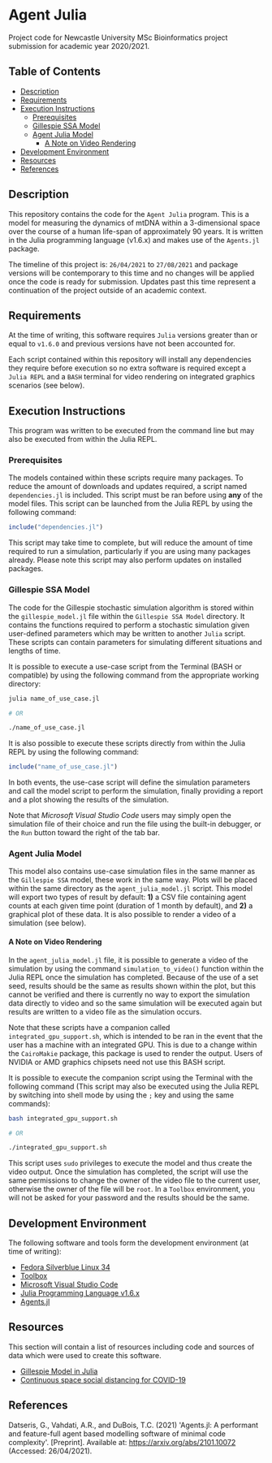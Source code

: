 # Agent Julia

Project code for Newcastle University MSc Bioinformatics project submission for
academic year 2020/2021.

## Table of Contents

- [Description](#description)
- [Requirements](#requirements)
- [Execution Instructions](#execution-instructions)
  - [Prerequisites](#prerequisites)
  - [Gillespie SSA Model](#gillespie-ssa-model)
  - [Agent Julia Model](#agent-julia-model)
    - [A Note on Video Rendering](#a-note-on-video-rendering)
- [Development Environment](#development-environment)
- [Resources](#resources)
- [References](#references)

## Description

This repository contains the code for the `Agent Julia` program. This is a model
for measuring the dynamics of mtDNA within a 3-dimensional space over the course
of a human life-span of approximately 90 years. It is written in the Julia
programming language (v1.6.x) and makes use of the `Agents.jl` package.

The timeline of this project is: `26/04/2021` to `27/08/2021` and package
versions will be contemporary to this time and no changes will be applied once
the code is ready for submission. Updates past this time represent a
continuation of the project outside of an academic context.

## Requirements

At the time of writing, this software requires `Julia` versions greater than or
equal to `v1.6.0` and previous versions have not been accounted for.

Each script contained within this repository will install any dependencies they
require before execution so no extra software is required except a `Julia REPL`
and a `BASH` terminal for video rendering on integrated graphics scenarios (see
below).

## Execution Instructions

This program was written to be executed from the command line but may also be
executed from within the Julia REPL.

### Prerequisites

The models contained within these scripts require many packages. To reduce the
amount of downloads and updates required, a script named `dependencies.jl` is
included. This script must be ran before using **any** of the model files. This
script can be launched from the Julia REPL by using the following command:

```julia
include("dependencies.jl")
```

This script may take time to complete, but will reduce the amount of time
required to run a simulation, particularly if you are using many packages
already. Please note this script may also perform updates on installed packages.

### Gillespie SSA Model

The code for the Gillespie stochastic simulation algorithm is stored within the
`gillespie_model.jl` file within the `Gillespie SSA Model` directory. It
contains the functions required to perform a stochastic simulation given
user-defined parameters which may be written to another `Julia` script. These
scripts can contain parameters for simulating different situations and lengths
of time.

It is possible to execute a use-case script from the Terminal (BASH or
compatible) by using the following command from the appropriate working
directory:

```bash
julia name_of_use_case.jl

# OR

./name_of_use_case.jl
```

It is also possible to execute these scripts directly from within the Julia REPL
by using the following command:

```julia
include("name_of_use_case.jl")
```

In both events, the use-case script will define the simulation parameters and
call the model script to perform the simulation, finally providing a report and
a plot showing the results of the simulation.

Note that *Microsoft Visual Studio Code* users may simply open the simulation
file of their choice and run the file using the built-in debugger, or the `Run`
button toward the right of the tab bar.

### Agent Julia Model

This model also contains use-case simulation files in the same manner as the
`Gillespie SSA` model, these work in the same way. Plots will be placed within
the same directory as the `agent_julia_model.jl` script. This model will export
two types of result by default: **1)** a CSV file containing agent counts at
each given time point (duration of 1 month by default), and **2)** a graphical
plot of these data. It is also possible to render a video of a simulation (see
below).

#### A Note on Video Rendering

In the `agent_julia_model.jl` file, it is possible to generate a video of the
simulation by using the command `simulation_to_video()` function within the
Julia REPL once the simulation has completed. Because of the use of a set seed,
results should be the same as results shown within the plot, but this cannot be
verified and there is currently no way to export the simulation data directly to
video and so the same simulation will be executed again but results are written
to a video file as the simulation occurs.

Note that these scripts have a companion called `integrated_gpu_support.sh`,
which is intended to be ran in the event that the user has a machine with an
integrated GPU. This is due to a change within the `CairoMakie` package, this
package is used to render the output. Users of NVIDIA or AMD graphics chipsets
need not use this BASH script.

It is possible to execute the companion script using the Terminal with the
following command (This script may also be executed using the Julia REPL by
switching into shell mode by using the `;` key and using the same commands):

```bash
bash integrated_gpu_support.sh

# OR

./integrated_gpu_support.sh
```

This script uses `sudo` privileges to execute the model and thus create the
video output. Once the simulation has completed, the script will use the same
permissions to change the owner of the video file to the current user, otherwise
the owner of the file will be `root`. In a `Toolbox` environment, you will not
be asked for your password and the results should be the same.

## Development Environment

The following software and tools form the development environment (at
time of writing):

- [Fedora Silverblue Linux 34](https://silverblue.fedoraproject.org/)
- [Toolbox](https://github.com/containers/toolbox)
- [Microsoft Visual Studio Code](https://code.visualstudio.com/)
- [Julia Programming Language v1.6.x](https://julialang.org/)
- [Agents.jl](https://juliadynamics.github.io/Agents.jl/stable/)

## Resources

This section will contain a list of resources including code and sources of data
which were used to create this software.

- [Gillespie Model in Julia](https://nextjournal.com/bebi5009/gillespie-julia)
- [Continuous space social distancing for COVID-19](https://git.io/Jc1w6)

## References

Datseris, G., Vahdati, A.R., and DuBois, T.C. (2021) 'Agents.jl: A performant
and feature-full agent based modelling software of minimal code complexity'.
[Preprint]. Available at: <https://arxiv.org/abs/2101.10072>
(Accessed: 26/04/2021).
